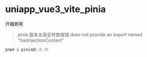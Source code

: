 # uniapp_vue3_vite_pinia

开箱即用

> pinia 版本太高会导致报错 does not provide an export named "hasInjectionContext"

```typescript
pnpm i pinia@2.0.35
```
